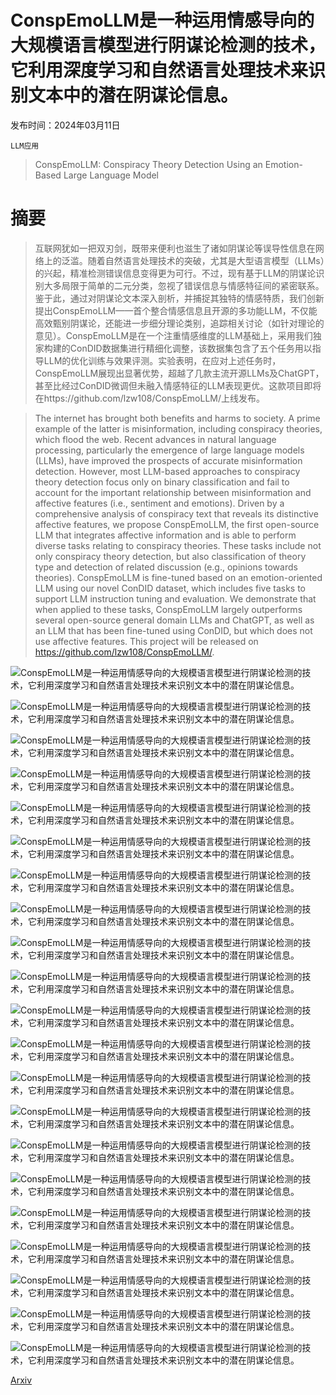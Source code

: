 # ConspEmoLLM是一种运用情感导向的大规模语言模型进行阴谋论检测的技术，它利用深度学习和自然语言处理技术来识别文本中的潜在阴谋论信息。

发布时间：2024年03月11日

`LLM应用`

> ConspEmoLLM: Conspiracy Theory Detection Using an Emotion-Based Large Language Model

# 摘要

> 互联网犹如一把双刃剑，既带来便利也滋生了诸如阴谋论等误导性信息在网络上的泛滥。随着自然语言处理技术的突破，尤其是大型语言模型（LLMs）的兴起，精准检测错误信息变得更为可行。不过，现有基于LLM的阴谋论识别大多局限于简单的二元分类，忽视了错误信息与情感特征间的紧密联系。鉴于此，通过对阴谋论文本深入剖析，并捕捉其独特的情感特质，我们创新提出ConspEmoLLM——首个整合情感信息且开源的多功能LLM，不仅能高效甄别阴谋论，还能进一步细分理论类别，追踪相关讨论（如针对理论的意见）。ConspEmoLLM是在一个注重情感维度的LLM基础上，采用我们独家构建的ConDID数据集进行精细化调整，该数据集包含了五个任务用以指导LLM的优化训练与效果评测。实验表明，在应对上述任务时，ConspEmoLLM展现出显著优势，超越了几款主流开源LLMs及ChatGPT，甚至比经过ConDID微调但未融入情感特征的LLM表现更优。这款项目即将在https://github.com/lzw108/ConspEmoLLM/上线发布。

> The internet has brought both benefits and harms to society. A prime example of the latter is misinformation, including conspiracy theories, which flood the web. Recent advances in natural language processing, particularly the emergence of large language models (LLMs), have improved the prospects of accurate misinformation detection. However, most LLM-based approaches to conspiracy theory detection focus only on binary classification and fail to account for the important relationship between misinformation and affective features (i.e., sentiment and emotions). Driven by a comprehensive analysis of conspiracy text that reveals its distinctive affective features, we propose ConspEmoLLM, the first open-source LLM that integrates affective information and is able to perform diverse tasks relating to conspiracy theories. These tasks include not only conspiracy theory detection, but also classification of theory type and detection of related discussion (e.g., opinions towards theories). ConspEmoLLM is fine-tuned based on an emotion-oriented LLM using our novel ConDID dataset, which includes five tasks to support LLM instruction tuning and evaluation. We demonstrate that when applied to these tasks, ConspEmoLLM largely outperforms several open-source general domain LLMs and ChatGPT, as well as an LLM that has been fine-tuned using ConDID, but which does not use affective features. This project will be released on https://github.com/lzw108/ConspEmoLLM/.

![ConspEmoLLM是一种运用情感导向的大规模语言模型进行阴谋论检测的技术，它利用深度学习和自然语言处理技术来识别文本中的潜在阴谋论信息。](../../../paper_images/2403.06765/x1.png)

![ConspEmoLLM是一种运用情感导向的大规模语言模型进行阴谋论检测的技术，它利用深度学习和自然语言处理技术来识别文本中的潜在阴谋论信息。](../../../paper_images/2403.06765/x2.png)

![ConspEmoLLM是一种运用情感导向的大规模语言模型进行阴谋论检测的技术，它利用深度学习和自然语言处理技术来识别文本中的潜在阴谋论信息。](../../../paper_images/2403.06765/x3.png)

![ConspEmoLLM是一种运用情感导向的大规模语言模型进行阴谋论检测的技术，它利用深度学习和自然语言处理技术来识别文本中的潜在阴谋论信息。](../../../paper_images/2403.06765/x4.png)

![ConspEmoLLM是一种运用情感导向的大规模语言模型进行阴谋论检测的技术，它利用深度学习和自然语言处理技术来识别文本中的潜在阴谋论信息。](../../../paper_images/2403.06765/x5.png)

![ConspEmoLLM是一种运用情感导向的大规模语言模型进行阴谋论检测的技术，它利用深度学习和自然语言处理技术来识别文本中的潜在阴谋论信息。](../../../paper_images/2403.06765/x6.png)

![ConspEmoLLM是一种运用情感导向的大规模语言模型进行阴谋论检测的技术，它利用深度学习和自然语言处理技术来识别文本中的潜在阴谋论信息。](../../../paper_images/2403.06765/x7.png)

![ConspEmoLLM是一种运用情感导向的大规模语言模型进行阴谋论检测的技术，它利用深度学习和自然语言处理技术来识别文本中的潜在阴谋论信息。](../../../paper_images/2403.06765/x8.png)

![ConspEmoLLM是一种运用情感导向的大规模语言模型进行阴谋论检测的技术，它利用深度学习和自然语言处理技术来识别文本中的潜在阴谋论信息。](../../../paper_images/2403.06765/x9.png)

![ConspEmoLLM是一种运用情感导向的大规模语言模型进行阴谋论检测的技术，它利用深度学习和自然语言处理技术来识别文本中的潜在阴谋论信息。](../../../paper_images/2403.06765/x10.png)

![ConspEmoLLM是一种运用情感导向的大规模语言模型进行阴谋论检测的技术，它利用深度学习和自然语言处理技术来识别文本中的潜在阴谋论信息。](../../../paper_images/2403.06765/x11.png)

![ConspEmoLLM是一种运用情感导向的大规模语言模型进行阴谋论检测的技术，它利用深度学习和自然语言处理技术来识别文本中的潜在阴谋论信息。](../../../paper_images/2403.06765/x12.png)

![ConspEmoLLM是一种运用情感导向的大规模语言模型进行阴谋论检测的技术，它利用深度学习和自然语言处理技术来识别文本中的潜在阴谋论信息。](../../../paper_images/2403.06765/x13.png)

![ConspEmoLLM是一种运用情感导向的大规模语言模型进行阴谋论检测的技术，它利用深度学习和自然语言处理技术来识别文本中的潜在阴谋论信息。](../../../paper_images/2403.06765/x14.png)

![ConspEmoLLM是一种运用情感导向的大规模语言模型进行阴谋论检测的技术，它利用深度学习和自然语言处理技术来识别文本中的潜在阴谋论信息。](../../../paper_images/2403.06765/x15.png)

![ConspEmoLLM是一种运用情感导向的大规模语言模型进行阴谋论检测的技术，它利用深度学习和自然语言处理技术来识别文本中的潜在阴谋论信息。](../../../paper_images/2403.06765/x16.png)

![ConspEmoLLM是一种运用情感导向的大规模语言模型进行阴谋论检测的技术，它利用深度学习和自然语言处理技术来识别文本中的潜在阴谋论信息。](../../../paper_images/2403.06765/x17.png)

![ConspEmoLLM是一种运用情感导向的大规模语言模型进行阴谋论检测的技术，它利用深度学习和自然语言处理技术来识别文本中的潜在阴谋论信息。](../../../paper_images/2403.06765/x18.png)

![ConspEmoLLM是一种运用情感导向的大规模语言模型进行阴谋论检测的技术，它利用深度学习和自然语言处理技术来识别文本中的潜在阴谋论信息。](../../../paper_images/2403.06765/x19.png)

![ConspEmoLLM是一种运用情感导向的大规模语言模型进行阴谋论检测的技术，它利用深度学习和自然语言处理技术来识别文本中的潜在阴谋论信息。](../../../paper_images/2403.06765/x20.png)

![ConspEmoLLM是一种运用情感导向的大规模语言模型进行阴谋论检测的技术，它利用深度学习和自然语言处理技术来识别文本中的潜在阴谋论信息。](../../../paper_images/2403.06765/x21.png)

[Arxiv](https://arxiv.org/abs/2403.06765)